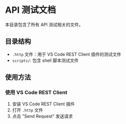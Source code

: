 # API 测试文档

本目录包含了所有 API 测试相关的文件。

## 目录结构
- `.http` 文件：用于 VS Code REST Client 插件的测试文件
- `scripts/`: 包含 shell 脚本测试文件

## 使用方法

### 使用 VS Code REST Client
1. 安装 VS Code REST Client 插件
2. 打开 `.http` 文件
3. 点击 "Send Request" 发送请求
